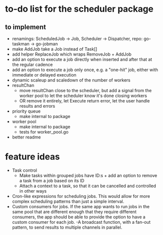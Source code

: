 # to-do list for the scheduler package

## to implement

- renamings: ScheduledJob -> Job, Scheduler -> Dispatcher, repo: go-taskman -> go-jobman
- make AddJob take a Job instead of Task[]
- add helper ReplaceJob which wraps RemoveJob + AddJob
- add an option to execute a job directly when inserted and after that at the regular cadence
- add an option to execute a job only once, e.g. a "one-hit" job, either with immediate or delayed execution
- dynamic scaleup and scaledown of the number of workers
- resultChan
  - move resultChan close to the scheduler, but add a signal from the worker pool to let the scheduler know it's done closing workers
  - OR remove it entirely, let Execute return error, let the user handle results and errors
- priority queue
  - make internal to package
- worker pool
  - make internal to package
  - tests for worker_pool.go
- better readme

# feature ideas

- Task control
  - Make tasks within grouped jobs have ID:s + add an option to remove a task from a job based on its ID
  - Attach a context to a task, so that it can be cancelled and controlled in other ways
- Cron-like expressions for scheduling jobs. This would allow for more complex scheduling patterns than just a simple interval.
- Custom consumers for jobs. If the same app wants to run jobs in the same pool that are different enough that they require different consumers, the app should be able to provide the option to have a custom consumer for each job.
-A broadcast function, with a fan-out pattern, to send results to multiple channels in parallel.
